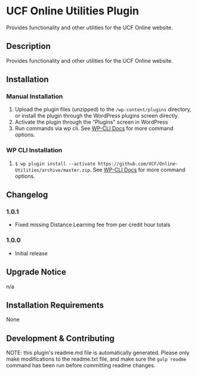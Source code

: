 # UCF Online Utilities Plugin #

Provides functionality and other utilities for the UCF Online website.

## Description ##

Provides functionality and other utilities for the UCF Online website.


## Installation ##

### Manual Installation ###
1. Upload the plugin files (unzipped) to the `/wp-content/plugins` directory, or install the plugin through the WordPress plugins screen directly.
2. Activate the plugin through the "Plugins" screen in WordPress
3. Run commands via wp cli. See [WP-CLI Docs](http://wp-cli.org/commands/plugin/install/) for more command options.

### WP CLI Installation ###
1. `$ wp plugin install --activate https://github.com/UCF/Online-Utilities/archive/master.zip`.  See [WP-CLI Docs](http://wp-cli.org/commands/plugin/install/) for more command options.


## Changelog ##

### 1.0.1 ###
* Fixed missing Distance Learning fee from per credit hour totals

### 1.0.0 ###
* Initial release


## Upgrade Notice ##

n/a


## Installation Requirements ##

None


## Development & Contributing ##

NOTE: this plugin's readme.md file is automatically generated.  Please only make modifications to the readme.txt file, and make sure the `gulp readme` command has been run before committing readme changes.
